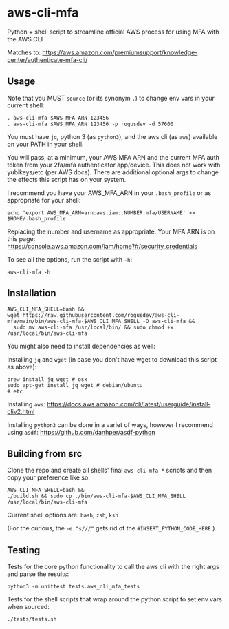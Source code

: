# aws-cli-mfa
Python + shell script to streamline official AWS process for using MFA with the AWS CLI

Matches to: https://aws.amazon.com/premiumsupport/knowledge-center/authenticate-mfa-cli/

## Usage
Note that you MUST `source` (or its synonym `.`) to change env vars in your current shell:

    . aws-cli-mfa $AWS_MFA_ARN 123456
    . aws-cli-mfa $AWS_MFA_ARN 123456 -p rogusdev -d 57600

You must have `jq`, python 3 (as `python3`), and the aws cli (as `aws`) available on your PATH in your shell.

You will pass, at a minimum, your AWS MFA ARN and the current MFA auth token from your 2fa/mfa authenticator app/device. This does not work with yubikeys/etc (per AWS docs). There are additional optional args to change the effects this script has on your system.

I recommend you have your AWS_MFA_ARN in your `.bash_profile` or as appropriate for your shell:

    echo 'export AWS_MFA_ARN=arn:aws:iam::NUMBER:mfa/USERNAME' >> $HOME/.bash_profile

Replacing the number and username as appropriate. Your MFA ARN is on this page:\
https://console.aws.amazon.com/iam/home?#/security_credentials

To see all the options, run the script with `-h`:

    aws-cli-mfa -h

## Installation
    AWS_CLI_MFA_SHELL=bash &&
    wget https://raw.githubusercontent.com/rogusdev/aws-cli-mfa/main/bin/aws-cli-mfa-$AWS_CLI_MFA_SHELL -O aws-cli-mfa &&
      sudo mv aws-cli-mfa /usr/local/bin/ && sudo chmod +x /usr/local/bin/aws-cli-mfa

You might also need to install dependencies as well:

Installing `jq` and `wget` (in case you don't have wget to download this script as above):

    brew install jq wget # osx
    sudo apt-get install jq wget # debian/ubuntu
    # etc

Installing `aws`: https://docs.aws.amazon.com/cli/latest/userguide/install-cliv2.html

Installing `python3` can be done in a variet of ways, however I recommend using `asdf`: https://github.com/danhper/asdf-python

## Building from src
Clone the repo and create all shells' final `aws-cli-mfa-*` scripts and then copy your preference like so:

    AWS_CLI_MFA_SHELL=bash &&
    ./build.sh && sudo cp ./bin/aws-cli-mfa-$AWS_CLI_MFA_SHELL /usr/local/bin/aws-cli-mfa

Current shell options are: `bash`, `zsh`, `ksh`

(For the curious, the `-e "s///"` gets rid of the `#INSERT_PYTHON_CODE_HERE`.)

## Testing

Tests for the core python functionality to call the aws cli with the right args and parse the results:

    python3 -m unittest tests.aws_cli_mfa_tests

Tests for the shell scripts that wrap around the python script to set env vars when sourced:

    ./tests/tests.sh
